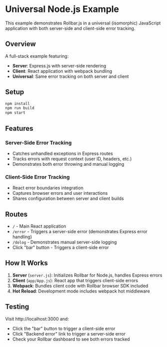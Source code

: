 # Universal Node.js Example

This example demonstrates Rollbar.js in a universal (isomorphic) JavaScript application with both server-side and client-side error tracking.

## Overview

A full-stack example featuring:
- **Server**: Express.js with server-side rendering
- **Client**: React application with webpack bundling
- **Universal**: Same error tracking on both server and client

## Setup

```bash
npm install
npm run build
npm start
```

## Features

### Server-Side Error Tracking
- Catches unhandled exceptions in Express routes
- Tracks errors with request context (user ID, headers, etc.)
- Demonstrates both error throwing and manual logging

### Client-Side Error Tracking
- React error boundaries integration
- Captures browser errors and user interactions
- Shares configuration between server and client builds

## Routes

- `/` - Main React application
- `/error` - Triggers a server-side error (demonstrates Express error handling)
- `/dolog` - Demonstrates manual server-side logging
- Click "bar" button - Triggers a client-side error

## How It Works

1. **Server** (`server.js`): Initializes Rollbar for Node.js, handles Express errors
2. **Client** (`app/App.js`): React app that triggers client-side errors
3. **Webpack**: Bundles client code with Rollbar browser SDK included
4. **Hot Reload**: Development mode includes webpack hot middleware

## Testing

Visit http://localhost:3000 and:
- Click the "bar" button to trigger a client-side error
- Click "Backend error" link to trigger a server-side error
- Check your Rollbar dashboard to see both errors tracked
